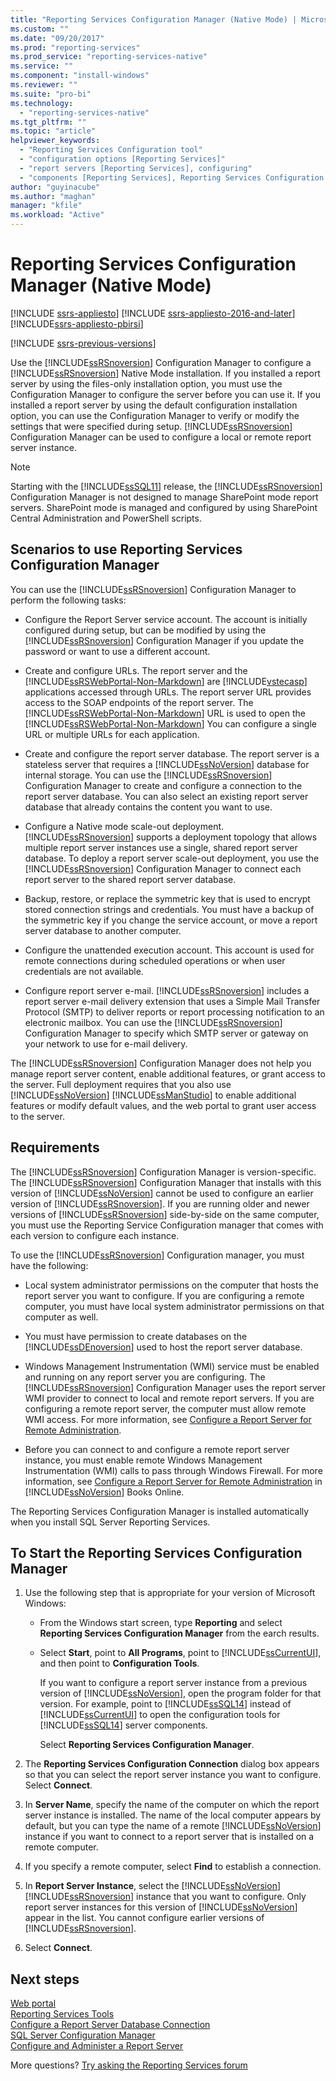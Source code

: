 ```yaml
---
title: "Reporting Services Configuration Manager (Native Mode) | Microsoft Docs"
ms.custom: ""
ms.date: "09/20/2017"
ms.prod: "reporting-services"
ms.prod_service: "reporting-services-native"
ms.service: ""
ms.component: "install-windows"
ms.reviewer: ""
ms.suite: "pro-bi"
ms.technology: 
  - "reporting-services-native"
ms.tgt_pltfrm: ""
ms.topic: "article"
helpviewer_keywords: 
  - "Reporting Services Configuration tool"
  - "configuration options [Reporting Services]"
  - "report servers [Reporting Services], configuring"
  - "components [Reporting Services], Reporting Services Configuration tool"
author: "guyinacube"
ms.author: "maghan"
manager: "kfile"
ms.workload: "Active"
---
```


# Reporting Services Configuration Manager (Native Mode)

[!INCLUDE [ssrs-appliesto](../../includes/ssrs-appliesto.md)] [!INCLUDE [ssrs-appliesto-2016-and-later](../../includes/ssrs-appliesto-2016-and-later.md)] [!INCLUDE[ssrs-appliesto-pbirsi](../../includes/ssrs-appliesto-pbirs.md)]

[!INCLUDE [ssrs-previous-versions](../../includes/ssrs-previous-versions.md)]

Use the [!INCLUDE[ssRSnoversion](../../includes/ssrsnoversion-md.md)] Configuration Manager to configure a [!INCLUDE[ssRSnoversion](../../includes/ssrsnoversion-md.md)] Native Mode installation. If you installed a report server by using the files-only installation option, you must use the Configuration Manager to configure the server before you can use it. If you installed a report server by using the default configuration installation option, you can use the Configuration Manager to verify or modify the settings that were specified during setup. [!INCLUDE[ssRSnoversion](../../includes/ssrsnoversion-md.md)] Configuration Manager can be used to configure a local or remote report server instance.

> [!NOTE]
> Starting with the [!INCLUDE[ssSQL11](../../includes/sssql11-md.md)] release, the [!INCLUDE[ssRSnoversion](../../includes/ssrsnoversion-md.md)] Configuration Manager is not designed to manage SharePoint mode report servers. SharePoint mode is managed and configured by using SharePoint Central Administration and PowerShell scripts.  
  
##  <a name="bkmk_scenarios"></a> Scenarios to use Reporting Services Configuration Manager  
 You can use the [!INCLUDE[ssRSnoversion](../../includes/ssrsnoversion-md.md)] Configuration Manager to perform the following tasks:  
  
-   Configure the Report Server service account. The account is initially configured during setup, but can be modified by using the [!INCLUDE[ssRSnoversion](../../includes/ssrsnoversion-md.md)] Configuration Manager if you update the password or want to use a different account.  
  
-   Create and configure URLs. The report server and the [!INCLUDE[ssRSWebPortal-Non-Markdown](../../includes/ssrswebportal-non-markdown-md.md)] are [!INCLUDE[vstecasp](../../includes/vstecasp-md.md)] applications accessed through URLs. The report server URL provides access to the SOAP endpoints of the report server. The [!INCLUDE[ssRSWebPortal-Non-Markdown](../../includes/ssrswebportal-non-markdown-md.md)] URL is used to open the [!INCLUDE[ssRSWebPortal-Non-Markdown](../../includes/ssrswebportal-non-markdown-md.md)] You can configure a single URL or multiple URLs for each application.  
  
-   Create and configure the report server database. The report server is a stateless server that requires a [!INCLUDE[ssNoVersion](../../includes/ssnoversion-md.md)] database for internal storage. You can use the [!INCLUDE[ssRSnoversion](../../includes/ssrsnoversion-md.md)] Configuration Manager to create and configure a connection to the report server database. You can also select an existing report server database that already contains the content you want to use.  
  
-   Configure a Native mode scale-out deployment. [!INCLUDE[ssRSnoversion](../../includes/ssrsnoversion-md.md)] supports a deployment topology that allows multiple report server instances use a single, shared report server database. To deploy a report server scale-out deployment, you use the [!INCLUDE[ssRSnoversion](../../includes/ssrsnoversion-md.md)] Configuration Manager to connect each report server to the shared report server database.  
  
-   Backup, restore, or replace the symmetric key that is used to encrypt stored connection strings and credentials. You must have a backup of the symmetric key if you change the service account, or move a report server database to another computer.  
  
-   Configure the unattended execution account. This account is used for remote connections during scheduled operations or when user credentials are not available.  
  
-   Configure report server e-mail. [!INCLUDE[ssRSnoversion](../../includes/ssrsnoversion-md.md)] includes a report server e-mail delivery extension that uses a Simple Mail Transfer Protocol (SMTP) to deliver reports or report processing notification to an electronic mailbox. You can use the [!INCLUDE[ssRSnoversion](../../includes/ssrsnoversion-md.md)] Configuration Manager to specify which SMTP server or gateway on your network to use for e-mail delivery.  
  
 The [!INCLUDE[ssRSnoversion](../../includes/ssrsnoversion-md.md)] Configuration Manager does not help you manage report server content, enable additional features, or grant access to the server. Full deployment requires that you also use [!INCLUDE[ssNoVersion](../../includes/ssnoversion-md.md)] [!INCLUDE[ssManStudio](../../includes/ssmanstudio-md.md)] to enable additional features or modify default values, and the web portal to grant user access to the server.

##  <a name="bkmk_requirements"></a> Requirements

The [!INCLUDE[ssRSnoversion](../../includes/ssrsnoversion-md.md)] Configuration Manager is version-specific. The [!INCLUDE[ssRSnoversion](../../includes/ssrsnoversion-md.md)] Configuration Manager that installs with this version of [!INCLUDE[ssNoVersion](../../includes/ssnoversion-md.md)] cannot be used to configure an earlier version of [!INCLUDE[ssRSnoversion](../../includes/ssrsnoversion-md.md)]. If you are running older and newer versions of [!INCLUDE[ssRSnoversion](../../includes/ssrsnoversion-md.md)] side-by-side on the same computer, you must use the Reporting Service Configuration manager that comes with each version to configure each instance.  

To use the [!INCLUDE[ssRSnoversion](../../includes/ssrsnoversion-md.md)] Configuration manager, you must have the following:

- Local system administrator permissions on the computer that hosts the report server you want to configure. If you are configuring a remote computer, you must have local system administrator permissions on that computer as well.

- You must have permission to create databases on the [!INCLUDE[ssDEnoversion](../../includes/ssdenoversion-md.md)] used to host the report server database.

- Windows Management Instrumentation (WMI) service must be enabled and running on any report server you are configuring. The [!INCLUDE[ssRSnoversion](../../includes/ssrsnoversion-md.md)] Configuration Manager uses the report server WMI provider to connect to local and remote report servers. If you are configuring a remote report server, the computer must allow remote WMI access. For more information, see [Configure a Report Server for Remote Administration](../../reporting-services/report-server/configure-a-report-server-for-remote-administration.md).  

- Before you can connect to and configure a remote report server instance, you must enable remote Windows Management Instrumentation (WMI) calls to pass through Windows Firewall. For more information, see [Configure a Report Server for Remote Administration](../../reporting-services/report-server/configure-a-report-server-for-remote-administration.md) in [!INCLUDE[ssNoVersion](../../includes/ssnoversion-md.md)] Books Online.

The Reporting Services Configuration Manager is installed automatically when you install SQL Server Reporting Services.

##  <a name="bkmk_start_configuration_manager"></a> To Start the Reporting Services Configuration Manager

1.  Use the following step that is appropriate for your version of Microsoft Windows:

    - From the Windows start screen, type **Reporting** and select **Reporting Services Configuration Manager** from the earch results.

    - Select **Start**, point to **All Programs**, point to [!INCLUDE[ssCurrentUI](../../includes/sscurrentui-md.md)], and then point to **Configuration Tools**.

         If you want to configure a report server instance from a previous version of [!INCLUDE[ssNoVersion](../../includes/ssnoversion-md.md)], open the program folder for that version. For example, point to [!INCLUDE[ssSQL14](../../includes/sssql14-md.md)] instead of [!INCLUDE[ssCurrentUI](../../includes/sscurrentui-md.md)] to open the configuration tools for [!INCLUDE[ssSQL14](../../includes/sssql14-md.md)] server components.

         Select **Reporting Services Configuration Manager**.

2. The **Reporting Services Configuration Connection** dialog box appears so that you can select the report server instance you want to configure. Select **Connect**.

3. In **Server Name**, specify the name of the computer on which the report server instance is installed. The name of the local computer appears by default, but you can type the name of a remote [!INCLUDE[ssNoVersion](../../includes/ssnoversion-md.md)] instance if you want to connect to a report server that is installed on a remote computer.

4. If you specify a remote computer, select **Find** to establish a connection.

5. In **Report Server Instance**, select the [!INCLUDE[ssNoVersion](../../includes/ssnoversion-md.md)] [!INCLUDE[ssRSnoversion](../../includes/ssrsnoversion-md.md)] instance that you want to configure. Only report server instances for this version of [!INCLUDE[ssNoVersion](../../includes/ssnoversion-md.md)] appear in the list. You cannot configure earlier versions of [!INCLUDE[ssRSnoversion](../../includes/ssrsnoversion-md.md)].

6. Select **Connect**.

## Next steps

[Web portal](../../reporting-services/web-portal-ssrs-native-mode.md)   
[Reporting Services Tools](../../reporting-services/tools/reporting-services-tools.md)   
[Configure a Report Server Database Connection](../../reporting-services/install-windows/configure-a-report-server-database-connection-ssrs-configuration-manager.md)   
[SQL Server Configuration Manager](../../relational-databases/sql-server-configuration-manager.md)   
[Configure and Administer a Report Server](../../reporting-services/report-server/configure-and-administer-a-report-server-ssrs-native-mode.md)  

More questions? [Try asking the Reporting Services forum](http://go.microsoft.com/fwlink/?LinkId=620231)
